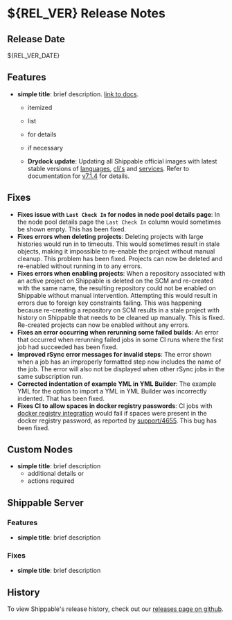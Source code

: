 # ${REL_VER} Release Notes

## Release Date

${REL_VER_DATE}

## Features

- **simple title**: brief description. [link to docs](#).
  - itemized
  - list
  - for details
  - if necessary

  - **Drydock update**: Updating all Shippable official images with latest stable versions of [languages](http://docs.shippable.com/platform/runtime/machine-image/language-versions/), [cli's](http://docs.shippable.com/platform/runtime/machine-image/cli-versions/) and [services](http://docs.shippable.com/platform/runtime/machine-image/services-versions/). Refer to documentation
    for [v7.1.4](http://docs.shippable.com/platform/runtime/machine-image/ami-v714/) for details.

## Fixes

- **Fixes issue with `Last Check In` for nodes in node pool details page**: In the node pool details page the `Last Check In` column would sometimes be shown empty. This has been fixed.
- **Fixes errors when deleting projects**: Deleting projects with large histories would run in to timeouts. This would sometimes result in stale objects, making it impossible to re-enable the project without manual cleanup. This problem has been fixed. Projects can now be deleted and re-enabled without running in to any errors.
- **Fixes errors when enabling projects**: When a repository associated with an active project on Shippable is deleted on the SCM and re-created with the same name, the resulting repository could not be enabled on Shippable without manual intervention. Attempting this would result in errors due to foreign key constraints failing. This was happening because re-creating a repository on SCM results in a stale project with history on Shippable that needs to be cleaned up manually. This is fixed. Re-created projects can now be enabled without any errors.
- **Fixes an error occurring when rerunning some failed builds**: An error that occurred when rerunning failed jobs in some CI runs where the first job had succeeded has been fixed.
- **Improved rSync error messages for invalid steps**: The error shown when a job has an improperly formatted step now includes the name of the job. The error will also not be displayed when other rSync jobs in the same subscription run.
- **Corrected indentation of example YML in YML Builder**: The example YML for the option to import a YML in YML Builder was incorrectly indented. That has been fixed.
- **Fixes CI to allow spaces in docker registry passwords**: CI jobs with [docker registry integration](http://docs.shippable.com/platform/integration/dockerRegistryLogin/) would fail if spaces were present in the docker registry password, as reported by [support/4655](https://github.com/Shippable/support/issues/4655). This bug has been fixed.

## Custom Nodes

- **simple title**: brief description
  - additional details or
  - actions required

## Shippable Server

### Features

- **simple title**: brief description

### Fixes

- **simple title**: brief description

## History

To view Shippable's release history, check out our [releases page on github](https://github.com/Shippable/admiral/releases).
